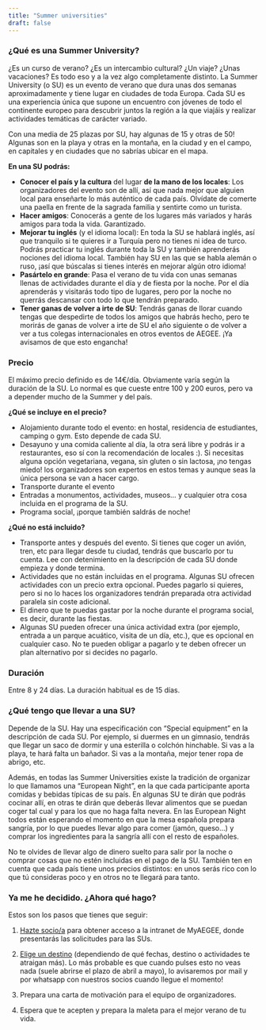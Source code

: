 ```yaml
---
title: "Summer universities"
draft: false
---
```


### ¿Qué es una Summer University?

¿Es un curso de verano? ¿Es un intercambio cultural? ¿Un viaje? ¿Unas vacaciones? Es todo eso y a la vez algo completamente distinto. La Summer University (o SU) es un evento de verano que dura unas dos semanas aproximadamente y tiene lugar en ciudades de toda Europa. Cada SU es una experiencia única que supone un encuentro con jóvenes de todo el continente europeo para descubrir juntos la región a la que viajáis y realizar actividades temáticas de carácter variado.

Con una media de 25 plazas por SU, hay algunas de 15 y otras de 50! Algunas son en la playa y otras en la montaña, en la ciudad y en el campo, en capitales y en ciudades que no sabrías ubicar en el mapa.

**En una SU podrás:**

- **Conocer el país y la cultura** del lugar **de la mano de los locales**: Los organizadores del evento son de allí, así que nada mejor que alguien local para enseñarte lo más auténtico de cada país. Olvídate de comerte una paella en frente de la sagrada familia y sentirte como un turista.
- **Hacer amigos**: Conocerás a gente de los lugares más variados y harás amigos para toda la vida. Garantizado.
- **Mejorar tu inglés** (y el idioma local): En toda la SU se hablará inglés, así que tranquilo si te quieres ir a Turquía pero no tienes ni idea de turco. Podrás practicar tu inglés durante toda la SU y también aprenderás nociones del idioma local. También hay SU en las que se habla alemán o ruso, ¡así que búscalas si tienes interés en mejorar algún otro idioma!
- **Pasártelo en grande**: Pasa el verano de tu vida con unas semanas llenas de actividades durante el día y de fiesta por la noche. Por el día aprenderás y visitarás todo tipo de lugares, pero por la noche no querrás descansar con todo lo que tendrán preparado.
- **Tener ganas de volver a irte de SU**: Tendrás ganas de llorar cuando tengas que despedirte de todos los amigos que habrás hecho, pero te morirás de ganas de volver a irte de SU el año siguiente o de volver a ver a tus colegas internacionales en otros eventos de AEGEE. ¡Ya avisamos de que esto engancha!

### Precio

El máximo precio definido es de 14€/día. Obviamente varía según la duración de la SU. Lo normal es que cueste entre 100 y 200 euros, pero va a depender mucho de la Summer y del país. 

**¿Qué se incluye en el precio?**

- Alojamiento durante todo el evento: en hostal, residencia de estudiantes, camping o gym. Esto depende de cada SU.
- Desayuno y una comida caliente al día, la otra será libre y podrás ir a restaurantes, eso sí con la recomendación de locales :). Si necesitas alguna opción vegetariana, vegana, sin gluten o sin lactosa,  ¡no tengas miedo! los organizadores son expertos en estos temas y aunque seas la única persona se van a hacer cargo.
- Transporte durante el evento
- Entradas a monumentos, actividades, museos… y cualquier otra cosa incluida en el programa de la SU.
- Programa social, ¡porque también saldrás de noche!

**¿Qué no está incluido?**

- Transporte antes y después del evento. Si tienes que coger un avión, tren, etc para llegar desde tu ciudad, tendrás que buscarlo por tu cuenta.  Lee con detenimiento en la descripción de cada SU donde empieza y donde termina.
- Actividades que no están incluidas en el programa. Algunas SU ofrecen actividades con un precio extra opcional. Puedes pagarlo si quieres, pero si no lo haces los organizadores tendrán preparada otra actividad paralela sin coste adicional.
- El dinero que te puedas gastar por la noche durante el programa social, es decir, durante las fiestas.
- Algunas SU pueden ofrecer una única actividad extra (por ejemplo, entrada a un parque acuático, visita de un día, etc.), que es opcional en cualquier caso. No te pueden obligar a pagarlo y te deben ofrecer un plan alternativo por si decides no pagarlo.

### Duración

Entre 8 y 24 días. La duración habitual es de 15 días.


### ¿Qué tengo que llevar a una SU?

Depende de la SU. Hay una especificación con “Special equipment” en la descripción de cada SU. Por ejemplo, si duermes en un gimnasio, tendrás que llegar un saco de dormir y una esterilla o colchón hinchable. Si vas a la playa, te hará falta un bañador. Si vas a la montaña, mejor tener ropa de abrigo, etc.

Además, en todas las Summer Universities existe la tradición de organizar lo que llamamos una “European Night”, en la que cada participante aporta comidas y bebidas típicas de su país. En algunas SU te dirán que podrás cocinar allí, en otras te dirán que deberás llevar alimentos que se puedan coger tal cual y para los que no haga falta nevera. En las European Night todos están esperando el momento en que la mesa española prepara sangría, por lo que puedes llevar algo para comer (jamón, queso…) y comprar los ingredientes para la sangría allí con el resto de españoles.

No te olvides de llevar algo de dinero suelto para salir por la noche o comprar cosas que no estén incluidas en el pago de la SU. También ten en cuenta que cada país tiene unos precios distintos: en unos serás rico con lo que tú consideras poco y en otros no te llegará para tanto.


### Ya me he decidido. ¿Ahora qué hago?

Estos son los pasos que tienes que seguir:

1. [Hazte socio/a](https://www.aegeebarcelona.org/como-me-hago-socio) para obtener acceso a la intranet de MyAEGEE, donde presentarás las solicitudes para las SUs.

2. [Elige un destino](https://my.aegee.eu/summeruniversity) (dependiendo de qué fechas, destino o actividades te atraigan más). Lo más probable es que cuando pulses esto no veas nada (suele abrirse el plazo de abril a mayo), lo avisaremos por mail y por whatsapp con nuestros socios cuando llegue el momento!

3. Prepara una carta de motivación para el equipo de organizadores.

4. Espera que te acepten y prepara la maleta para el mejor verano de tu vida.
